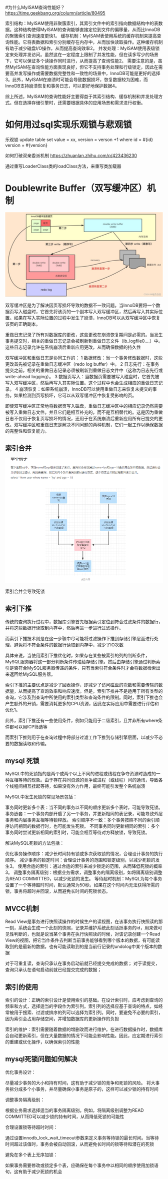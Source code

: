 #为什么MyISAM查询性能好？
https://time.geekbang.org/column/article/80495

索引结构：MyISAM使用非聚簇索引，其索引文件中的索引指向数据结构中的表数据。这种结构使得MyISAM的查询能够直接定位到文件的偏移量，从而比InnoDB的聚簇索引查询速度更快1。
缓存机制：MyISAM表使用系统的缓存机制来提高查询性能。它将表数据和索引分别缓存在内存中，从而加快读取操作。这种缓存机制有助于减少磁盘I/O操作，从而提高查询效率2。
并发处理：MyISAM使用表级锁定来处理并发访问。虽然这在一定程度上限制了并发性能，但在读多写少的场景下，它可以保证多个读操作同时进行，从而提高了查询性能2。
需要注意的是，虽然MyISAM在查询性能方面表现良好，但它不支持事务处理和行级锁定，因此在需要高并发写操作或需要数据完整性和一致性的场景中，InnoDB可能是更好的选择3。此外，MyISAM在崩溃时可能会导致数据损坏，恢复数据较为困难，而InnoDB支持崩溃恢复和事务日志，可以更好地保护数据4。

综上所述，MyISAM的查询性能好主要得益于其索引结构、缓存机制和并发处理方式。但在选择存储引擎时，还需要根据具体的应用场景和需求进行权衡。




# 如何用过sql实现乐观锁与悲观锁

乐观锁
update table
set value = xx,
version = verson +1
where
id = #{id}
version = #{version}

如何打破双亲委派机制
https://zhuanlan.zhihu.com/p/423436230

通过重写LoaderClass类的loadClass方法，来重写类加载器

#  Doublewrite Buffer（双写缓冲区）机制

![alt text](image.png)

双写缓冲区是为了解决因页写损坏导致的数据不一致问题。当InnoDB要将一个数据页写入磁盘时，它首先将该页的一个副本写入双写缓冲区，然后再写入其实际位置。如果在写入实际位置的过程中发生了崩溃，InnoDB可以从双写缓冲区中恢复该页的正确副本。


重做日志记录了所有对数据库的更改，这些更改在崩溃恢复期间是必需的。当发生事务提交时，相关的重做日志记录会被刷新到重做日志文件（ib_logfile0....）中。这些日志记录允许在系统崩溃后重新应用更改，从而确保数据的持久性


双写缓冲区和重做日志是协同工作的：
1 数据修改：当一个事务修改数据时，这些更改首先被记录在重做日志缓冲区（redo log buffer）中。
2 日志先行：在事务提交之前，相关的重做日志记录必须被刷新到重做日志文件中（这称为日志先行或write-ahead logging）。
3 数据页写入：当数据页需要被写入磁盘时，它首先被写入双写缓冲区，然后再写入其实际位置。这个过程中也会生成相应的重做日志记录。
4 崩溃恢复：如果系统崩溃，InnoDB可以使用重做日志来恢复未提交的事务。如果检测到页写损坏，它可以从双写缓冲区中恢复受影响的页。

即使双写缓冲区正常地将数据页写入磁盘，重做日志缓冲区中的相应记录仍然需要被写入重做日志文件。并且它们是相互补充的，而不是互相替代的。这是因为重做日志不仅用于恢复页写损坏的情况，还用于在系统崩溃后重新应用所有已提交的更改。双写缓冲区和重做日志是解决不同问题的两种机制，它们一起工作以确保数据的完整性和恢复能力。



## 索引合并

![alt text](image-1.png)

索引合并会导致死锁

## 索引下推
传统的查询执行过程中，数据库引擎首先根据索引定位到符合过滤条件的数据行，并将这些数据行读取到内存中，然后再进一步进行过滤操作。

而索引下推技术则是在这一步骤中尽可能将过滤操作下推到存储引擎层面进行处理，避免将不符合条件的数据行读取到内存中，减少了IO次数


具体来说，当使用索引下推优化时，如果存在某些被索引的列的判断条件，MySQL服务器将这一部分判断条件传递给存储引擎。然后由存储引擎通过判断索引是否符合MySQL服务器传递的条件，只有当索引符合条件时才会将数据检索出来返回给MySQL服务器。

索引下推的主要优点是减少了回表操作，即减少了访问磁盘的次数和需要传输的数据量，从而提高了查询效率和响应速度。但是，索引下推并不是适用于所有类型的查询，它涉及到查询中所使用的索引类型和查询条件的限制。同时，索引下推也会产生额外的开销，需要消耗更多的CPU资源，因此在实际应用中需要进行评估和优化1。

此外，索引下推还有一些使用条件，例如只能用于二级索引，且并非所有where条件都可以用ICP筛选等


而索引下推则用于在查询过程中将部分过滤工作下推到存储引擎层面，以减少不必要的数据读取和传输。


## mysql 死锁

MySQL中的死锁指的是两个或两个以上不同的进程或线程在争夺资源时造成的一种互相等待的现象。由于存在共同资源的竞争或进程（或线程）间的通讯，导致各个线程间相互挂起等待，如果没有外力作用，最终可能引发整个系统崩溃

MySQL中发生死锁的常见场景包括：

事务同时更新多个表：当不同的事务以不同的顺序更新多个表时，可能导致死锁。
事务嵌套：一个事务内部开启了另一个事务，并更新相同的表记录，可能导致外层事务和内层事务互相等待锁释放。
索引顺序不一致：多个事务按照不同的索引顺序访问相同的数据行时，也可能发生死锁。
不同事务同时更新相同的索引：多个事务同时尝试更新相同的索引时，可能会相互等待对方释放锁，导致死锁。


解决MySQL死锁的方法包括：

优化事务操作顺序：减少长时间持有锁或多次获取锁的情况，合理设计事务的执行顺序。
减少事务的锁定时间：合理设计事务的范围和锁定级别，以减少死锁的发生3。
使用合适的索引：通过合适的索引来减少锁定的范围，从而降低死锁的概率3。
调整事务隔离级别：根据业务需求，调整事务的隔离级别，如将隔离级别调整为READ COMMITTED，以减少死锁的发生。
等待超时机制：MySQL为每个事务设置了一个等待超时时间，默认通常为50秒。如果在这个时间内无法获得所需的锁，事务将超时并回滚，从而避免长时间的死锁状态。


## MVCC机制



Read View是事务进行快照读操作的时候生产的读视图，在该事务执行快照读的那一刻，系统会生成一个此刻的快照，记录并维护系统此刻活跃事务的id，用来做可见性判断的，也就是说当某个事务在执行快照读的时候，对该记录创建一个Read View的视图，把它当作条件去判断当前事务能够看到哪个版本的数据，有可能读取到的是最新的数据，也有可能读取到的是当前行记录的undolog中某个版本的数据

                        

对于可重复读，查询只承认在事务启动前就已经提交完成的数据；
对于读提交，查询只承认在语句启动前就已经提交完成的数据；


## 索引的使用
索引的设计：正确的索引设计是使用索引的基础。在设计索引时，应考虑到查询的频率和方式，选择适当的字段作为索引列。索引列的选择应基于查询的特点，如经常被用于搜索、过滤或排序的列可以选择为索引列。同时，要避免不必要的索引，因为索引会占用存储空间，并增加数据库的更新操作的负担


索引的维护：索引需要随着数据的增删改而进行维护。在进行数据操作时，数据库会自动更新索引，但在大量数据的情况下可能会影响性能。因此，应定期进行索引的重建或优化操作，以确保索引的性能


## mysql死锁问题如何解决

优化事务设计：

尽量减少事务的大小和持有时间，这有助于减少锁的竞争和死锁的风险。
将大事务拆分成多个小事务，并尽量确保小事务是原子的，这样可以减少锁的持有时间

调整事务隔离级别：

根据业务需求选择适当的事务隔离级别。例如，将隔离级别调整为READ COMMITTED可以减少锁的持有时间，从而降低死锁的可能性

合理设置锁等待超时时间：

通过设置innodb_lock_wait_timeout参数来定义事务等待锁的最长时间。当等待时间超过该值时，事务会被自动回滚，从而避免长时间的锁等待和潜在的死锁

避免在多个表上无序加锁：

如果事务需要修改或锁定多个表，应确保在每个事务中以相同的顺序使用加锁语句，这有助于减少死锁的机会